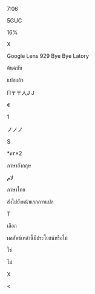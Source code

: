 7:06

5GUC

16%

X

Google Lens 929 Bye Bye Latory

ต้นฉบับ

แปลแล้ว

П〒〒人J J

€

1

ノノノ

S

*ค۲×2

ภาษาอังกฤษ

لام

ภาษาไทย

ส่งไปยังหน้าแรกการแปล

T

เลือก

ผลลัพธ์เหล่านี้มีประโยชน์หรือไม่

ใช่

ไม่

X

<
